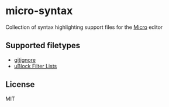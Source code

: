 # micro-syntax

Collection of syntax highlighting support files for the
[Micro] editor

## Supported filetypes

- [gitignore]
- [uBlock Filter Lists]

## License

MIT

[Micro]: https://github.com/zyedidia/micro
[gitignore]: https://git-scm.com/docs/gitignore
[uBlock Filter Lists]: https://github.com/gorhill/uBlock/wiki/Static-filter-syntax
